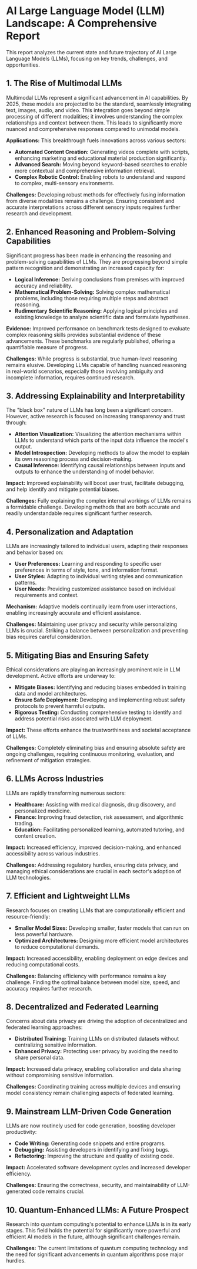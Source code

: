 # AI Large Language Model (LLM) Landscape: A Comprehensive Report

This report analyzes the current state and future trajectory of AI Large Language Models (LLMs), focusing on key trends, challenges, and opportunities.

## 1. The Rise of Multimodal LLMs

Multimodal LLMs represent a significant advancement in AI capabilities.  By 2025, these models are projected to be the standard, seamlessly integrating text, images, audio, and video.  This integration goes beyond simple processing of different modalities; it involves understanding the complex relationships and context between them. This leads to significantly more nuanced and comprehensive responses compared to unimodal models.

**Applications:** This breakthrough fuels innovations across various sectors:

* **Automated Content Creation:**  Generating videos complete with scripts, enhancing marketing and educational material production significantly.
* **Advanced Search:** Moving beyond keyword-based searches to enable more contextual and comprehensive information retrieval.
* **Complex Robotic Control:** Enabling robots to understand and respond to complex, multi-sensory environments.

**Challenges:**  Developing robust methods for effectively fusing information from diverse modalities remains a challenge. Ensuring consistent and accurate interpretations across different sensory inputs requires further research and development.

## 2. Enhanced Reasoning and Problem-Solving Capabilities

Significant progress has been made in enhancing the reasoning and problem-solving capabilities of LLMs.  They are progressing beyond simple pattern recognition and demonstrating an increased capacity for:

* **Logical Inference:**  Deriving conclusions from premises with improved accuracy and reliability.
* **Mathematical Problem-Solving:**  Solving complex mathematical problems, including those requiring multiple steps and abstract reasoning.
* **Rudimentary Scientific Reasoning:**  Applying logical principles and existing knowledge to analyze scientific data and formulate hypotheses.

**Evidence:**  Improved performance on benchmark tests designed to evaluate complex reasoning skills provides substantial evidence of these advancements. These benchmarks are regularly published, offering a quantifiable measure of progress.

**Challenges:**  While progress is substantial, true human-level reasoning remains elusive.  Developing LLMs capable of handling nuanced reasoning in real-world scenarios, especially those involving ambiguity and incomplete information, requires continued research.

## 3. Addressing Explainability and Interpretability

The "black box" nature of LLMs has long been a significant concern.  However, active research is focused on increasing transparency and trust through:

* **Attention Visualization:**  Visualizing the attention mechanisms within LLMs to understand which parts of the input data influence the model's output.
* **Model Introspection:**  Developing methods to allow the model to explain its own reasoning process and decision-making.
* **Causal Inference:**  Identifying causal relationships between inputs and outputs to enhance the understanding of model behavior.

**Impact:**  Improved explainability will boost user trust, facilitate debugging, and help identify and mitigate potential biases.

**Challenges:**  Fully explaining the complex internal workings of LLMs remains a formidable challenge.  Developing methods that are both accurate and readily understandable requires significant further research.

## 4. Personalization and Adaptation

LLMs are increasingly tailored to individual users, adapting their responses and behavior based on:

* **User Preferences:**  Learning and responding to specific user preferences in terms of style, tone, and information format.
* **User Styles:**  Adapting to individual writing styles and communication patterns.
* **User Needs:**  Providing customized assistance based on individual requirements and context.

**Mechanism:** Adaptive models continually learn from user interactions, enabling increasingly accurate and efficient assistance.

**Challenges:**  Maintaining user privacy and security while personalizing LLMs is crucial. Striking a balance between personalization and preventing bias requires careful consideration.

## 5. Mitigating Bias and Ensuring Safety

Ethical considerations are playing an increasingly prominent role in LLM development.  Active efforts are underway to:

* **Mitigate Biases:**  Identifying and reducing biases embedded in training data and model architectures.
* **Ensure Safe Deployment:**  Developing and implementing robust safety protocols to prevent harmful outputs.
* **Rigorous Testing:**  Conducting comprehensive testing to identify and address potential risks associated with LLM deployment.

**Impact:**  These efforts enhance the trustworthiness and societal acceptance of LLMs.

**Challenges:**  Completely eliminating bias and ensuring absolute safety are ongoing challenges, requiring continuous monitoring, evaluation, and refinement of mitigation strategies.


## 6.  LLMs Across Industries

LLMs are rapidly transforming numerous sectors:

* **Healthcare:** Assisting with medical diagnosis, drug discovery, and personalized medicine.
* **Finance:**  Improving fraud detection, risk assessment, and algorithmic trading.
* **Education:**  Facilitating personalized learning, automated tutoring, and content creation.

**Impact:**  Increased efficiency, improved decision-making, and enhanced accessibility across various industries.

**Challenges:**  Addressing regulatory hurdles, ensuring data privacy, and managing ethical considerations are crucial in each sector's adoption of LLM technologies.

## 7. Efficient and Lightweight LLMs

Research focuses on creating LLMs that are computationally efficient and resource-friendly:

* **Smaller Model Sizes:**  Developing smaller, faster models that can run on less powerful hardware.
* **Optimized Architectures:**  Designing more efficient model architectures to reduce computational demands.

**Impact:**  Increased accessibility, enabling deployment on edge devices and reducing computational costs.

**Challenges:**  Balancing efficiency with performance remains a key challenge.  Finding the optimal balance between model size, speed, and accuracy requires further research.

## 8. Decentralized and Federated Learning

Concerns about data privacy are driving the adoption of decentralized and federated learning approaches:

* **Distributed Training:**  Training LLMs on distributed datasets without centralizing sensitive information.
* **Enhanced Privacy:**  Protecting user privacy by avoiding the need to share personal data.

**Impact:**  Increased data privacy, enabling collaboration and data sharing without compromising sensitive information.

**Challenges:**  Coordinating training across multiple devices and ensuring model consistency remain challenging aspects of federated learning.

## 9. Mainstream LLM-Driven Code Generation

LLMs are now routinely used for code generation, boosting developer productivity:

* **Code Writing:**  Generating code snippets and entire programs.
* **Debugging:**  Assisting developers in identifying and fixing bugs.
* **Refactoring:**  Improving the structure and quality of existing code.

**Impact:**  Accelerated software development cycles and increased developer efficiency.

**Challenges:**  Ensuring the correctness, security, and maintainability of LLM-generated code remains crucial.

## 10.  Quantum-Enhanced LLMs: A Future Prospect

Research into quantum computing's potential to enhance LLMs is in its early stages.  This field holds the potential for significantly more powerful and efficient AI models in the future, although significant challenges remain.

**Challenges:**  The current limitations of quantum computing technology and the need for significant advancements in quantum algorithms pose major hurdles.